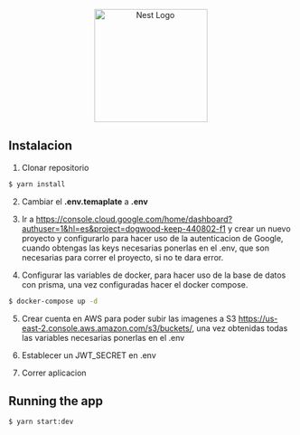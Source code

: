 <p align="center">
  <a href="http://nestjs.com/" target="blank"><img src="https://nestjs.com/img/logo-small.svg" width="200" alt="Nest Logo" /></a>
</p>





## Instalacion

1. Clonar repositorio
```bash
$ yarn install
```
2. Cambiar el __.env.temaplate__ a __.env__

3. Ir a https://console.cloud.google.com/home/dashboard?authuser=1&hl=es&project=dogwood-keep-440802-f1 y crear un nuevo proyecto y configurarlo para hacer uso de la autenticacion de Google, cuando obtengas las keys necesarias ponerlas en el .env, que son necesarias para correr el proyecto, si no te dara error.

4. Configurar las variables de docker, para hacer uso de la base de datos con prisma, una vez configuradas hacer el docker compose.
```bash
$ docker-compose up -d
```

5. Crear cuenta en AWS para poder subir las imagenes a S3 https://us-east-2.console.aws.amazon.com/s3/buckets/, una vez obtenidas todas las variables necesarias ponerlas en el .env

6. Establecer un JWT_SECRET en .env

7. Correr aplicacion


## Running the app

```bash
$ yarn start:dev
```




